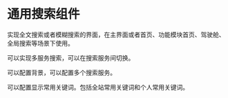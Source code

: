 # 通用搜索组件

实现全文搜索或者模糊搜索的界面，在主界面或者首页、功能模块首页、驾驶舱、全局搜索等场景下使用。

可以实现多服务搜索，可以在搜索服务间切换。

可以配置背景，可以配置多个搜索服务。

可以配置显示常用关键词。包括全站常用关键词和个人常用关键词。